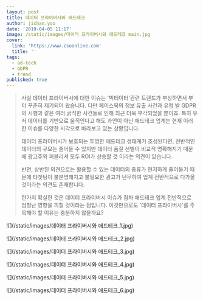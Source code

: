 ```yaml
---
layout: post
title: 데이터 프라이버시와 애드테크
author: jichan.yoo
date: '2019-04-05 11:17'
image: /static/images/데이터 프라이버시와 애드테크 main.jpg
cover:
  link: 'https://www.csoonline.com'
  title: ''
tags:
  - ad-tech
  - GDPR
  - trend
published: true
---
```

> 사실 데이터 프라이버시에 대한 이슈는 '빅테이터'관련 트렌드가 부상하면서 부터 꾸준히 제기되어 왔습니다. 다만 페이스북의 정보 유출 사건과 유럽 발 GDPR의 시행과 같은 여러 굵직한 사건들로 인해 최근 더욱 부각되었을 뿐이죠. 특히 유저 데이터를 기반으로 움직인다고 해도 과언이 아닌 애드테크 업계는 현재 이러한 이슈를 다양한 시각으로 바라보고 있는 상황입니다.
>
> 데이터 프라이버시가 보호되는 투명한 애드테크 생태계가 조성된다면, 전반적인 데이터의 규모는 줄어들 수 있지만 데이터 품질 선별이 비교적 명확해지기 때문에 광고주와 퍼블리셔 모두 ROI가 상승할 것 이라는 의견이 있습니다.
>
> 반면, 상반된 의견으로는 활용할 수 있는 데이터의 종류가 현저하게 줄어들기 때문에 타겟팅이 불분명해지고 불필요한 광고가 난무하여 업계 전반적으로 다가올 것이라는 의견도 존재합니다.
>
> 한가지 확실한 것은 데이터 프라이버시 이슈가 점차 애드테크 업계 전반적으로 엄청난 영향을 끼칠 것이라는 점입니다. 이것만으로도 '데이터 프라이버시'를 주목해야 할 이유는 충분하지 않을까요?

![](/static/images/데이터 프라이버시와 애드테크_1.jpg)

![](/static/images/데이터 프라이버시와 애드테크_2.jpg)

![](/static/images/데이터 프라이버시와 애드테크_3.jpg)

![](/static/images/데이터 프라이버시와 애드테크_4.jpg)

![](/static/images/데이터 프라이버시와 애드테크_5.jpg)

![](/static/images/데이터 프라이버시와 애드테크_6.jpg)
